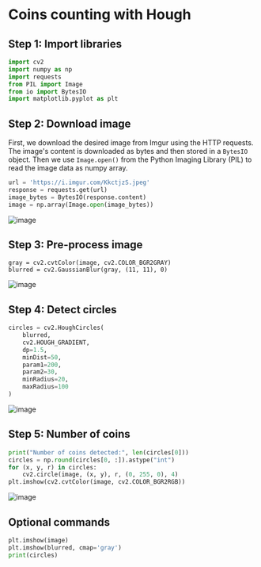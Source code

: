 # Coins counting with Hough 

## Step 1: Import libraries

```python
import cv2
import numpy as np
import requests
from PIL import Image
from io import BytesIO
import matplotlib.pyplot as plt
```

## Step 2: Download image

First, we download the desired image from Imgur using the HTTP requests. The image's content is downloaded as bytes and then stored in a `BytesIO` object. Then we use `Image.open()` from the Python Imaging Library (PIL) to read the image data as numpy array.

```python
url = 'https://i.imgur.com/KkctjzS.jpeg'
response = requests.get(url)
image_bytes = BytesIO(response.content)
image = np.array(Image.open(image_bytes))
```

![image](https://github.com/hughiephan/DPL/assets/16631121/77cd8149-3bce-433e-ac00-c13057a6dcec)

## Step 3: Pre-process image
```
gray = cv2.cvtColor(image, cv2.COLOR_BGR2GRAY)
blurred = cv2.GaussianBlur(gray, (11, 11), 0)
```

![image](https://github.com/hughiephan/DPL/assets/16631121/c05eceec-462c-4a27-98cd-58da555a6204)

## Step 4: Detect circles
```python
circles = cv2.HoughCircles(
    blurred,
    cv2.HOUGH_GRADIENT,
    dp=1.5,
    minDist=50,
    param1=200,
    param2=30,
    minRadius=20,
    maxRadius=100
)
```

![image](https://github.com/hughiephan/DPL/assets/16631121/80800481-3f6e-4a02-a2ad-8abe5271af61)

## Step 5: Number of coins
```python
print("Number of coins detected:", len(circles[0]))
circles = np.round(circles[0, :]).astype("int")
for (x, y, r) in circles:
    cv2.circle(image, (x, y), r, (0, 255, 0), 4)
plt.imshow(cv2.cvtColor(image, cv2.COLOR_BGR2RGB))
```

![image](https://github.com/hughiephan/DPL/assets/16631121/8a8f2add-f0a5-43e2-86c5-18c650691697)

## Optional commands
```python
plt.imshow(image)
plt.imshow(blurred, cmap='gray')
print(circles)
